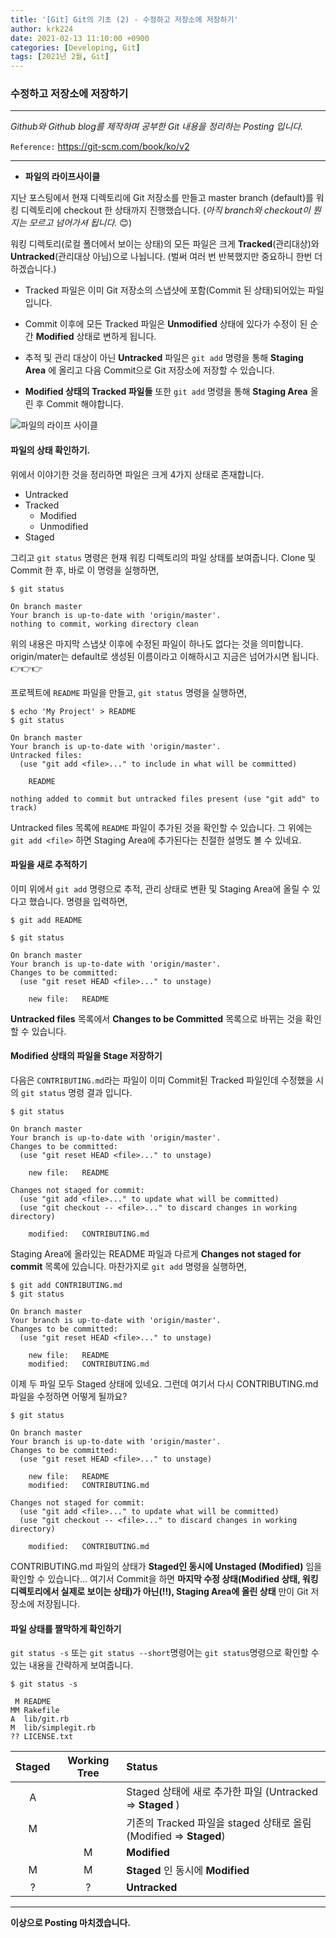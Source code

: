 ```yaml
---
title: '[Git] Git의 기초 (2) - 수정하고 저장소에 저장하기'
author: krk224
date: 2021-02-13 11:10:00 +0900
categories: [Developing, Git]
tags: [2021년 2월, Git]
---
```


### __수정하고 저장소에 저장하기__

---

_Github와 Github blog를 제작하며 공부한 Git 내용을 정리하는 Posting 입니다._

`Reference:`  <https://git-scm.com/book/ko/v2>  

---

+ __파일의 라이프사이클__

지난 포스팅에서 현재 디렉토리에 Git 저장소를 만들고 master branch (default)를  워킹 디렉토리에 checkout 한 상태까지 진행했습니다. (*아직 branch와 checkout이 뭔지는 모르고 넘어가셔 됩니다.* 😊)

워킹 디렉토리(로컬 폴더에서 보이는 상태)의 모든 파일은 크게 __Tracked__(관리대상)와 __Untracked__(관리대상 아님)으로 나뉩니다. (벌써 여러 번 반복했지만 중요하니 한번 더 하겠습니다.)   

+ Tracked 파일은 이미 Git 저장소의 스냅샷에 포함(Commit 된 상태)되어있는 파일입니다.   

+ Commit 이후에 모든 Tracked 파일은 __Unmodified__ 상태에 있다가 수정이 된 순간 __Modified__ 상태로 변하게 됩니다.   

+ 추적 및 관리 대상이 아닌 __Untracked__ 파일은 `git add` 명령을 통해 __Staging Area__ 에 올리고 다음 Commit으로 Git 저장소에 저장할 수 있습니다.   

+ __Modified 상태의 Tracked 파일들__ 또한 `git add` 명령을 통해 __Staging Area__ 올린 후 Commit 해야합니다.   

![파일의 라이프 사이클](https://git-scm.com/book/en/v2/images/lifecycle.png)



#### __파일의 상태 확인하기.__

위에서 이야기한 것을 정리하면 파일은 크게 4가지 상태로 존재합니다.   
+ Untracked
+ Tracked
  - Modified
  - Unmodified
+ Staged

그리고 `git status` 명령은 현재 워킹 디렉토리의 파일 상태를 보여줍니다. Clone 및 Commit 한 후, 바로 이 명령을 실행하면,

```
$ git status

On branch master
Your branch is up-to-date with 'origin/master'.
nothing to commit, working directory clean
```

위의 내용은 마지막 스냅샷 이후에 수정된 파일이 하나도 없다는 것을 의미합니다. origin/mater는 default로 생성된 이름이라고 이해하시고 지금은 넘어가시면 됩니다.👉👉👉   

 프로젝트에 `README` 파일을 만들고, `git status` 명령을 실행하면,

```
$ echo 'My Project' > README
$ git status

On branch master
Your branch is up-to-date with 'origin/master'.
Untracked files:
  (use "git add <file>..." to include in what will be committed)

    README

nothing added to commit but untracked files present (use "git add" to track)
```

Untracked files 목록에 `README` 파일이 추가된 것을 확인할 수 있습니다. 그 위에는 `git add <file>` 하면 Staging Area에 추가된다는 친절한 설명도 볼 수 있네요.   

#### __파일을 새로 추적하기__

이미 위에서 `git add` 명령으로 추적, 관리 상태로 변환 및 Staging Area에 올릴 수 있다고 했습니다. 명령을 입력하면,

```
$ git add README

$ git status

On branch master
Your branch is up-to-date with 'origin/master'.
Changes to be committed:
  (use "git reset HEAD <file>..." to unstage)

    new file:   README
```
__Untracked files__ 목록에서 __Changes to be Committed__ 목록으로 바뀌는 것을 확인할 수 있습니다.

#### __Modified 상태의 파일을 Stage 저장하기__

다음은 `CONTRIBUTING.md`라는 파일이 이미 Commit된 Tracked 파일인데 수정했을 시의 `git status` 명령 결과 입니다.

```
$ git status

On branch master
Your branch is up-to-date with 'origin/master'.
Changes to be committed:
  (use "git reset HEAD <file>..." to unstage)

    new file:   README

Changes not staged for commit:
  (use "git add <file>..." to update what will be committed)
  (use "git checkout -- <file>..." to discard changes in working directory)

    modified:   CONTRIBUTING.md
```

Staging Area에 올라있는 README 파일과 다르게 __Changes not staged for commit__ 목록에 있습니다. 마찬가지로 `git add` 명령을 실행하면,

```
$ git add CONTRIBUTING.md
$ git status

On branch master
Your branch is up-to-date with 'origin/master'.
Changes to be committed:
  (use "git reset HEAD <file>..." to unstage)

    new file:   README
    modified:   CONTRIBUTING.md
```

이제 두 파일 모두 Staged 상태에 있네요. 그런데 여기서 다시 CONTRIBUTING.md 파일을 수정하면 어떻게 될까요?

```
$ git status

On branch master
Your branch is up-to-date with 'origin/master'.
Changes to be committed:
  (use "git reset HEAD <file>..." to unstage)

    new file:   README
    modified:   CONTRIBUTING.md

Changes not staged for commit:
  (use "git add <file>..." to update what will be committed)
  (use "git checkout -- <file>..." to discard changes in working directory)

    modified:   CONTRIBUTING.md
```

CONTRIBUTING.md 파일의 상태가 __Staged인 동시에 Unstaged (Modified)__ 임을 확인할 수 있습니다... 여기서 Commit을 하면 __마지막 수정 상태(Modified 상태, 워킹 디렉토리에서 실제로 보이는 상태)가 아닌(!!), Staging Area에 올린 상태__ 만이 Git 저장소에 저장됩니다.   

#### __파일 상태를 짤막하게 확인하기__

`git status -s` 또는 `git status --short`명령어는 `git status`명령으로 확인할 수 있는 내용을 간략하게 보여줍니다.

```
$ git status -s

 M README
MM Rakefile
A  lib/git.rb
M  lib/simplegit.rb
?? LICENSE.txt
```

| Staged      | Working Tree | Status                                                         |
|:-----------:|:------------:|:---------------------------------------------------------------|
|A            |              |Staged 상태에 새로 추가한 파일 (Untracked => __Staged__ )         |
|M            |              |기존의 Tracked 파일을 staged 상태로 올림 (Modified => __Staged__) |
|             |M             | __Modified__                                                   |
|M            |M             | __Staged__ 인 동시에 __Modified__                               |
|?            |?             | __Untracked__                                                  |




---

__이상으로 Posting 마치겠습니다.__
